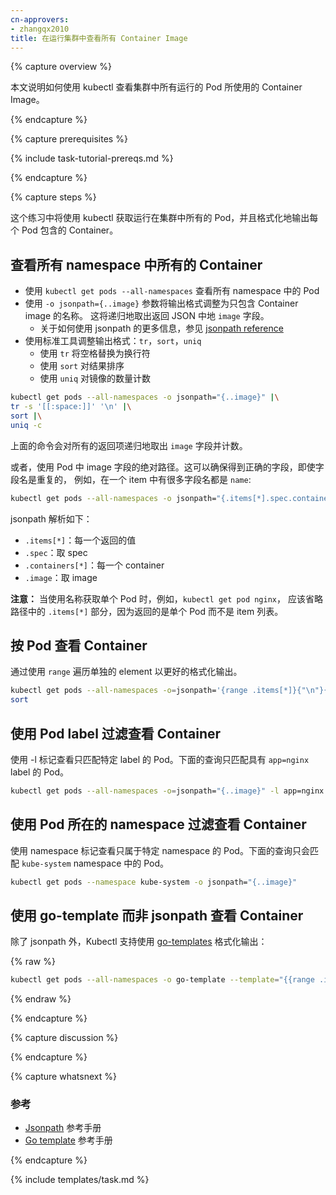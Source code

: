 ```yaml
---
cn-approvers:
- zhangqx2010
title: 在运行集群中查看所有 Container Image
---
```

<!--
---
title: List All Container Images Running in a Cluster
---
-->

{% capture overview %}

<!--
This page shows how to use kubectl to list all of the Container images
for Pods running in a cluster.
-->
本文说明如何使用 kubectl 查看集群中所有运行的 Pod 所使用的 Container Image。

{% endcapture %}

{% capture prerequisites %}

{% include task-tutorial-prereqs.md %}

{% endcapture %}

{% capture steps %}

<!--
In this exercise you will use kubectl to fetch all of the Pods
running in a cluster, and format the output to pull out the list
of Containers for each.
-->
这个练习中将使用 kubectl 获取运行在集群中所有的 Pod，并且格式化地输出每个 Pod 包含的 Container。

<!--
## List all Containers in all namespaces
 -->
## 查看所有 namespace 中所有的 Container

<!--
- Fetch all Pods in all namespaces using `kubectl get pods --all-namespaces`
- Format the output to include only the list of Container image names
  using `-o jsonpath={..image}`.  This will recursively parse out the
  `image` field from the returned json.
  - See the [jsonpath reference](/docs/user-guide/jsonpath/)
    for further information on how to use jsonpath.
- Format the output using standard tools: `tr`, `sort`, `uniq`
  - Use `tr` to replace spaces with newlines
  - Use `sort` to sort the results
  - Use `uniq` to aggregate image counts
 -->
- 使用 `kubectl get pods --all-namespaces` 查看所有 namespace 中的 Pod
- 使用 `-o jsonpath={..image}` 参数将输出格式调整为只包含 Container image 的名称。
  这将递归地取出返回 JSON 中地 `image` 字段。
  - 关于如何使用 jsonpath 的更多信息，参见 [jsonpath reference](/docs/user-guide/jsonpath/)
- 使用标准工具调整输出格式：`tr`，`sort`，`uniq`
  - 使用 `tr` 将空格替换为换行符
  - 使用 `sort` 对结果排序
  - 使用 `uniq` 对镜像的数量计数

```sh
kubectl get pods --all-namespaces -o jsonpath="{..image}" |\
tr -s '[[:space:]]' '\n' |\
sort |\
uniq -c
```

<!--
The above command will recursively return all fields named `image`
for all items returned.
-->
上面的命令会对所有的返回项递归地取出 `image` 字段并计数。

<!--
As an alternative, it is possible to use the absolute path to the image
field within the Pod.  This ensures the correct field is retrieved
in the even the field name is repeated,
e.g. many fields are called `name` within a given item:
 -->
或者，使用 Pod 中 image 字段的绝对路径。这可以确保得到正确的字段，即使字段名是重复的，
例如，在一个 item 中有很多字段名都是 `name`:

```sh
kubectl get pods --all-namespaces -o jsonpath="{.items[*].spec.containers[*].image}"
```

<!--
The jsonpath is interpreted as follows:

- `.items[*]`: for each returned value
- `.spec`: get the spec
- `.containers[*]`: for each container
- `.image`: get the image
-->
jsonpath 解析如下：

- `.items[*]`：每一个返回的值
- `.spec`：取 spec
- `.containers[*]`：每一个 container
- `.image`：取 image

<!--
**Note:** When fetching a single Pod by name, e.g. `kubectl get pod nginx`,
the `.items[*]` portion of the path should be omitted because a single
Pod is returned instead of a list of items.
 -->
**注意：** 当使用名称获取单个 Pod 时，例如，`kubectl get pod nginx`，
应该省略路径中的 `.items[*]` 部分，因为返回的是单个 Pod 而不是 item 列表。

<!--
## List Containers by Pod

The formatting can be controlled further by using the `range` operation to
iterate over elements individually.
-->
## 按 Pod 查看 Container

通过使用 `range` 遍历单独的 element 以更好的格式化输出。

```sh
kubectl get pods --all-namespaces -o=jsonpath='{range .items[*]}{"\n"}{.metadata.name}{":\t"}{range .spec.containers[*]}{.image}{", "}{end}{end}' |\
sort
```

<!--
## List Containers filtering by Pod label

To target only Pods matching a specific label, use the -l flag.  The
following matches only Pods with labels matching `app=nginx`.
-->
## 使用 Pod label 过滤查看 Container

使用 -l 标记查看只匹配特定 label 的 Pod。下面的查询只匹配具有 `app=nginx` label 的 Pod。

```sh
kubectl get pods --all-namespaces -o=jsonpath="{..image}" -l app=nginx
```

<!--
## List Containers filtering by Pod namespace

To target only pods in a specific namespace, use the namespace flag. The
following matches only Pods in the `kube-system` namespace.
-->
## 使用 Pod 所在的 namespace 过滤查看 Container

使用 namespace 标记查看只属于特定 namespace 的 Pod。下面的查询只会匹配 `kube-system` namespace 中的 Pod。

```sh
kubectl get pods --namespace kube-system -o jsonpath="{..image}"
```

<!--
## List Containers using a go-template instead of jsonpath

As an alternative to jsonpath, Kubectl supports using [go-templates](https://golang.org/pkg/text/template/)
for formatting the output:
-->
## 使用 go-template 而非 jsonpath 查看 Container

除了 jsonpath 外，Kubectl 支持使用 [go-templates](https://golang.org/pkg/text/template/) 格式化输出：

{% raw %}
```sh
kubectl get pods --all-namespaces -o go-template --template="{{range .items}}{{range .spec.containers}}{{.image}} {{end}}{{end}}"
```
{% endraw %}


{% endcapture %}

{% capture discussion %}

{% endcapture %}

{% capture whatsnext %}

<!--
### Reference

* [Jsonpath](/docs/user-guide/jsonpath/) reference guide
* [Go template](https://golang.org/pkg/text/template/) reference guide
-->
### 参考

* [Jsonpath](/docs/user-guide/jsonpath/) 参考手册
* [Go template](https://golang.org/pkg/text/template/) 参考手册

{% endcapture %}

{% include templates/task.md %}
